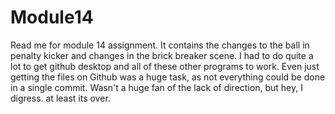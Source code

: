 # Module14
Read me for module 14 assignment. It contains the changes to the ball in penalty
kicker and changes in the brick breaker scene.
I had to do quite a lot to get github desktop
and all of these other programs to work. Even just getting the files on Github
was a huge task, as not everything could be done in a single commit. Wasn't a
huge fan of the lack of direction, but hey, I digress. at least its over.
